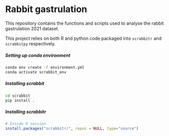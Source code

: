 # Rabbit gastrulation

This repository contains the functions and scripts used to analyse the rabbit gastrulation 2021 dataset. 

This project relies on both R and python code packaged into `scrabbitr` and `scrabbitpy` respectively. 



##### Setting up conda environment

````bash
conda env create -f environment.yml
conda activate scrabbit_env
````

##### Installing scrabbit

```bash
cd scrabbit
pip install .
```

##### Installing scrabbitr

```R
# Inside R session
install.packages("scrabbitr/", repos = NULL, type="source")
```




